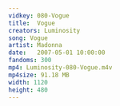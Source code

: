 ```yaml
---
vidkey: 080-Vogue
title:  Vogue
creators: Luminosity
song: Vogue
artist: Madonna
date:   2007-05-01 10:00:00
fandoms: 300
mp4: Luminosity-080-Vogue.m4v
mp4size: 91.18 MB
width: 1120
height: 480
---
```



  